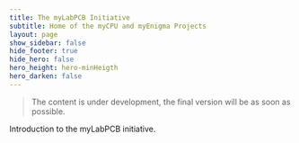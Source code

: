 ```yaml
---
title: The myLabPCB Initiative
subtitle: Home of the myCPU and myEnigma Projects
layout: page
show_sidebar: false
hide_footer: true
hide_hero: false
hero_height: hero-minHeigth
hero_darken: false
---
```

> The content is under development, the final version will be as soon as possible.

Introduction to the myLabPCB initiative.
